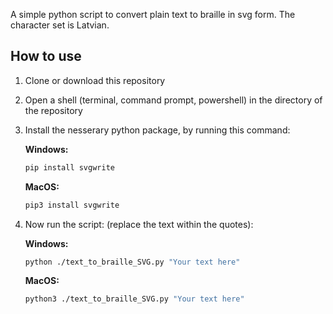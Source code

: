 A simple python script to convert plain text to braille in svg form.
The character set is Latvian.

## How to use

1. Clone or download this repository
2. Open a shell (terminal, command prompt, powershell) in the directory of the repository
3. Install the nesserary python package, by running this command:

    **Windows:**

    ```sh
    pip install svgwrite
    ```

    **MacOS:**

    ```sh
    pip3 install svgwrite
    ```

4. Now run the script: (replace the text within the quotes):

    **Windows:**

    ```sh
    python ./text_to_braille_SVG.py "Your text here"
    ```

    **MacOS:**

    ```sh
    python3 ./text_to_braille_SVG.py "Your text here"
    ```
